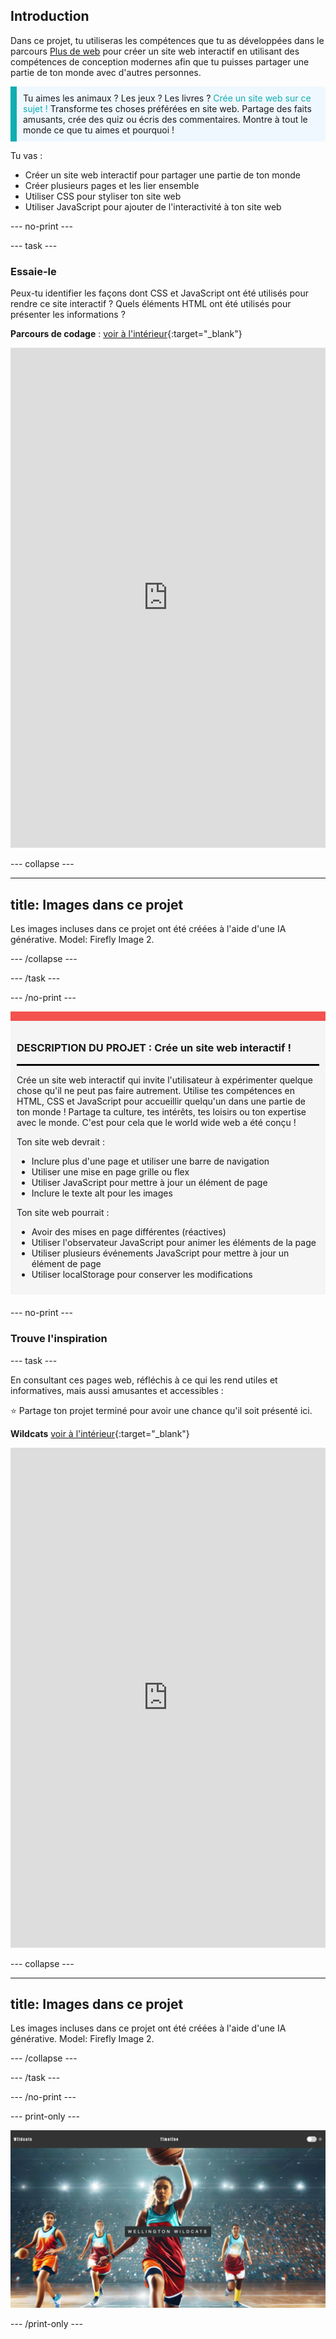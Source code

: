 ## Introduction

Dans ce projet, tu utiliseras les compétences que tu as développées dans le parcours [Plus de web](https://projects.raspberrypi.org/fr-FR/pathways/more-web) pour créer un site web interactif en utilisant des compétences de conception modernes afin que tu puisses partager une partie de ton monde avec d'autres personnes.

<p style="border-left: solid; border-width:10px; border-color: #0faeb0; background-color: aliceblue; padding: 10px;">
Tu aimes les animaux ? Les jeux ? Les livres ? <span style="color: #0faeb0">Crée un site web sur ce sujet !</span> Transforme tes choses préférées en site web. Partage des faits amusants, crée des quiz ou écris des commentaires. Montre à tout le monde ce que tu aimes et pourquoi !
</p>

Tu vas :

- Créer un site web interactif pour partager une partie de ton monde
- Créer plusieurs pages et les lier ensemble
- Utiliser CSS pour styliser ton site web
- Utiliser JavaScript pour ajouter de l'interactivité à ton site web

--- no-print ---

--- task ---

### Essaie-le

Peux-tu identifier les façons dont CSS et JavaScript ont été utilisés pour rendre ce site interactif ? Quels éléments HTML ont été utilisés pour présenter les informations ?

**Parcours de codage** : [voir à l'intérieur](https://editor.raspberrypi.org/fr-FR/projects/share-your-world-coding){:target="_blank"}

<iframe src="https://editor.raspberrypi.org/fr-FR/embed/viewer/share-your-world-coding" width="100%" height="800" frameborder="0" marginwidth="0" marginheight="0" allowfullscreen> </iframe>

--- collapse ---

---
title: Images dans ce projet
---

Les images incluses dans ce projet ont été créées à l'aide d'une IA générative. Model: Firefly Image 2.

--- /collapse ---

--- /task ---

--- /no-print ---

<div style="border-top: 15px solid #f3524f; background-color: whitesmoke; margin-bottom: 20px; padding: 10px;">

### DESCRIPTION DU PROJET : Crée un site web interactif !

<hr style="border-top: 2px solid black;">

Crée un site web interactif qui invite l'utilisateur à expérimenter quelque chose qu'il ne peut pas faire autrement. Utilise tes compétences en HTML, CSS et JavaScript pour accueillir quelqu'un dans une partie de ton monde ! Partage ta culture, tes intérêts, tes loisirs ou ton expertise avec le monde. C'est pour cela que le world wide web a été conçu !

Ton site web devrait :

- Inclure plus d'une page et utiliser une barre de navigation
- Utiliser une mise en page grille ou flex
- Utiliser JavaScript pour mettre à jour un élément de page
- Inclure le texte alt pour les images

Ton site web pourrait :

- Avoir des mises en page différentes (réactives)
- Utiliser l'observateur JavaScript pour animer les éléments de la page
- Utiliser plusieurs événements JavaScript pour mettre à jour un élément de page
- Utiliser localStorage pour conserver les modifications

</div>

--- no-print ---

### Trouve l'inspiration

--- task ---

En consultant ces pages web, réfléchis à ce qui les rend utiles et informatives, mais aussi amusantes et accessibles :

⭐ Partage ton projet terminé pour avoir une chance qu'il soit présenté ici.

<div>

**Wildcats** [voir à l'intérieur](https://editor.raspberrypi.org/fr-FR/projects/share-your-world-wildcats){:target="_blank"}
<div>
<iframe src="https://editor.raspberrypi.org/fr-FR/embed/viewer/share-your-world-wildcats" width="100%" height="800" frameborder="0" marginwidth="0" marginheight="0" allowfullscreen> </iframe>
</div>

--- collapse ---

---
title: Images dans ce projet
---

Les images incluses dans ce projet ont été créées à l'aide d'une IA générative. Model: Firefly Image 2.

--- /collapse ---

--- /task ---

--- /no-print ---

--- print-only ---

![Projet complet des Wildcats](images/wildcats.png)

--- /print-only ---
